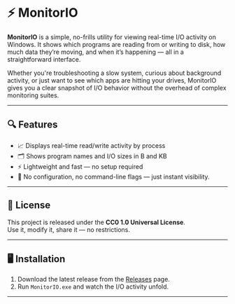 # ⚡ MonitorIO

**MonitorIO** is a simple, no-frills utility for viewing real-time I/O activity on Windows. It shows which programs are reading from or writing to disk, how much data they’re moving, and when it’s happening — all in a straightforward interface.

Whether you're troubleshooting a slow system, curious about background activity, or just want to see which apps are hitting your drives, MonitorIO gives you a clear snapshot of I/O behavior without the overhead of complex monitoring suites.

---

## 🔍 Features

- 📈 Displays real-time read/write activity by process
- 🗂️ Shows program names and I/O sizes in B and KB
- ⚡ Lightweight and fast — no setup required
- 🧊 No configuration, no command-line flags — just instant visibility.

---

## 📄 License

This project is released under the **CC0 1.0 Universal License**.  
Use it, modify it, share it — no restrictions.

---

## 🖥️ Installation

1. Download the latest release from the [Releases](https://github.com/smo0ths/MonitorIO/releases) page.
2. Run `MonitorIO.exe` and watch the I/O activity unfold.

---

